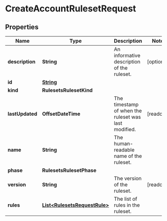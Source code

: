 

# CreateAccountRulesetRequest


## Properties

| Name | Type | Description | Notes |
|------------ | ------------- | ------------- | -------------|
|**description** | **String** | An informative description of the ruleset. |  [optional] |
|**id** | [**String**](String.md) |  |  |
|**kind** | **RulesetsRulesetKind** |  |  |
|**lastUpdated** | **OffsetDateTime** | The timestamp of when the ruleset was last modified. |  [readonly] |
|**name** | **String** | The human-readable name of the ruleset. |  |
|**phase** | **RulesetsRulesetPhase** |  |  |
|**version** | **String** | The version of the ruleset. |  [readonly] |
|**rules** | [**List&lt;RulesetsRequestRule&gt;**](RulesetsRequestRule.md) | The list of rules in the ruleset. |  |



